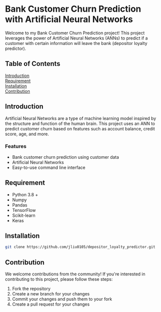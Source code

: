 # Bank Customer Churn Prediction with Artificial Neural Networks
Welcome to my Bank Customer Churn Prediction project! This project leverages the power of Artificial Neural Networks (ANNs) to predict if a customer with certain information will leave the bank (depositor loyalty predictor).
## Table of Contents
[Introduction](#introduction) <br>
[Requirement](#requirement)<br>
[Installation](#requirement)<br>
[Contribution](#contribution)<br>


## Introduction 
Artificial Neural Networks are a type of machine learning model inspired by the structure and function of the human brain. This project uses an ANN to predict customer churn based on features such as account balance, credit score, age, and more.
### Features 
* Bank customer churn prediction using customer data
* Artificial Neural Networks
* Easy-to-use command line interface

## Requirement
* Python 3.8 +
* Numpy
* Pandas
* TensorFlow
* Scikit-learn
* Keras

## Installation
```bash
git clone https://github.com/jliu0105/depositor_loyalty_predictor.git
```

## Contribution
We welcome contributions from the community! If you're interested in contributing to this project, please follow these steps:

1. Fork the repository
2. Create a new branch for your changes
3. Commit your changes and push them to your fork
4. Create a pull request for your changes
